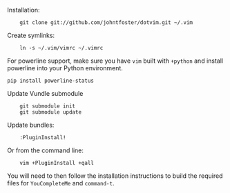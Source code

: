 Installation:

````
    git clone git://github.com/johntfoster/dotvim.git ~/.vim
````

Create symlinks:

````
    ln -s ~/.vim/vimrc ~/.vimrc
````

For powerline support, make sure you have `vim` built with `+python` and install
powerline into your Python environment.

````
pip install powerline-status
````


Update Vundle submodule

````
    git submodule init
    git submodule update
````

Update bundles:

````
    :PluginInstall!
````

Or from the command line:

````
    vim +PluginInstall +qall
````

You will need to then follow the installation instructions to build the required
files for `YouCompleteMe` and `command-t`.
